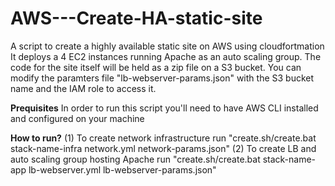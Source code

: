 # AWS---Create-HA-static-site
A script to create a highly available static site on AWS using cloudfortmation
It deploys a 4 EC2 instances running Apache as an auto scaling group. 
The code for the site itself will be held as a zip file on a S3 bucket. You can modify the paramters file "lb-webserver-params.json" with the S3 bucket name and the IAM role to access it.  

__**Prequisites**__
In order to run this script you'll need to have AWS CLI installed and configured on your machine

**How to run?**
(1) To create network infrastructure run "create.sh/create.bat stack-name-infra network.yml network-params.json"
(2) To create LB and auto scaling group hosting Apache run "create.sh/create.bat stack-name-app lb-webserver.yml lb-webserver-params.json"
